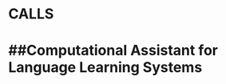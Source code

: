 
# CALLS
##Computational Assistant for Language Learning Systems
===========================================

